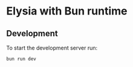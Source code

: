 # Elysia with Bun runtime

## Development
To start the development server run:
```bash
bun run dev
```